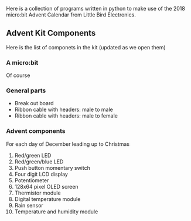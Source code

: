 Here is a collection of programs written in python to make use of the 2018 micro:bit Advent Calendar from Little Bird Electronics.

## Advent Kit Components
Here is the list of componets in the kit (updated as we open them)

### A micro:bit
Of course

### General parts
 - Break out board
 - Ribbon cable with headers: male to male
 - Ribbon cable with headers: male to female

### Advent components
For each day of December leading up to Christmas
 1. Red/green LED
 2. Red/green/blue LED
 3. Push button momentary switch
 4. Four digit LCD display
 5. Potentiometer
 6. 128x64 pixel OLED screen
 7. Thermistor module
 8. Digital temperature module
 9. Rain sensor
 10. Temperature and humidity module

